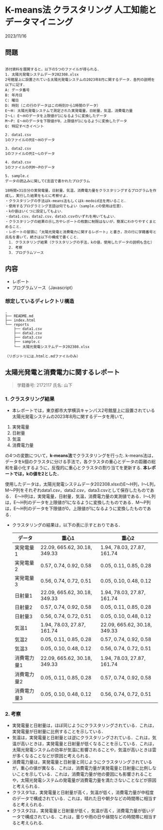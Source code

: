 # K-means法 クラスタリング 人工知能とデータマイニング

2023/11/16

## 問題

``` 

添付資料を展開すると，以下の5つのファイルが得られる．
1. 太陽光発電システムデータ202308.xlsx
2号館屋上に設置されている太陽光発電システムの2023年8月に関するデータ．各列の説明を以下に記す．
A: データ番号
B: 年月日
C: 曜日
D: 時刻（この行のデータはこの時刻から1時間のデータ）
E～H: 太陽光発電システムで測定された実発電量，日射量，気温，消費電力量
I～L: E～Hのデータを上限値が1になるように変換したデータ
M～P: E～Hのデータを下限値が0，上限値が1になるように変換したデータ
Q: 特記すべきイベント

2. data1.csv
1のファイルの列E～Hのデータ

3. data2.csv
1のファイルの列I～Lのデータ

4. data3.csv
1のファイルの列M～Pのデータ

5. sample.c
データの読込みに関してC言語で書かれたプログラム

18時間×31日分の実発電量，日射量，気温，消費電力量をクラスタリングするプログラムを作成し，実行した結果をもとに考察せよ．
・クラスタリングの手法はk-means法もしくはk-medoid法を用いること．
・使用するプログラミング言語は何でもよい（sample.cの使用は任意）．
・kの値はいくつに設定してもよい．
・data1.csv，data2.csv，data3.csvのいずれを用いてもよい．
・クラスタリングの結果の示し方やレポートの枚数に制限はないが，簡潔にわかりやすくまとめること．
・レポートの冒頭に「太陽光発電と消費電力に関するレポート」と書き，次の行に学籍番号と氏名を書いて，続きは以下の構成で書くこと．
　1. クラスタリング結果（クラスタリングの手法，kの値，使用したデータの説明も含む）
　2. 考察
　3. プログラムソース

```

## 内容

* レポート
* プログラムソース（Javascript）

### 想定しているディレクトリ構造

    .
    ├── README.md
    ├── index.html
    └── reports
        ├── data1.csv
        ├── data2.csv
        ├── data3.csv
        ├── sample.c
        └── 太陽光発電システムデータ202308.xlsx

    （リポジトリには.htmlと.mdファイルのみ）

## 太陽光発電と消費電力に関するレポート

> 学籍番号: 2172117
> 氏名: 山下

### 1. クラスタリング結果

* 本レポートでは，東京都市大学横浜キャンパス2号館屋上に設置されている太陽光発電システムの2023年8月に関するデータを用いて,

1. 実発電量
2. 日射量
3. 気温
4. 消費電力量

の4つの変数について，**k-means法**でクラスタリングを行った. k-means法は，データをk個のクラスタに分ける手法で，各クラスタの重心とデータの距離の総和を最小化するように，反復的に重心とクラスタの割り当てを更新する.
**本レポートでは，kの値を2とした．**

使用したデータは，太陽光発電システムデータ202308.xlsxのE～H列，I～L列，M～P列をそれぞれdata1.csv，data2.csv，data3.csvとして保存したものである．
E～H列は，実発電量，日射量，気温，消費電力量の実測値である．I～L列は，E～H列のデータを上限値が1になるように変換したものである．M～P列は，E～H列のデータを下限値が0，上限値が1になるように変換したものである．

* クラスタリングの結果は，以下の表に示すとおりである．

    | データ | 重心1 | 重心2 |
    | --- | --- | --- |
    | 実発電量1 | 22.09, 665.62, 30.18, 349.33 | 1.94, 78.03, 27.87, 161.74 |
    | 実発電量2 | 0.57, 0.74, 0.92, 0.58 | 0.05, 0.11, 0.85, 0.28 |
    | 実発電量3 | 0.56, 0.74, 0.72, 0.51 | 0.05, 0.10, 0.48, 0.12 |
    | 日射量1 | 22.09, 665.62, 30.18, 349.33 | 1.94, 78.03, 27.87, 161.74 |
    | 日射量2 | 0.57, 0.74, 0.92, 0.58 | 0.05, 0.11, 0.85, 0.28 |
    | 日射量3 | 0.56, 0.74, 0.72, 0.51 | 0.05, 0.10, 0.48, 0.12 |
    | 気温1 | 1.94, 78.03, 27.87, 161.74 | 22.09, 665.62, 30.18, 349.33 |
    | 気温2 | 0.05, 0.11, 0.85, 0.28 | 0.57, 0.74, 0.92, 0.58 |
    | 気温3 | 0.05, 0.10, 0.48, 0.12 | 0.56, 0.74, 0.72, 0.51 |
    | 消費電力量1 | 22.09, 665.62, 30.18, 349.33 | 1.94, 78.03, 27.87, 161.74 |
    | 消費電力量2 | 0.05, 0.11, 0.85, 0.28 | 0.57, 0.74, 0.92, 0.58 |
    | 消費電力量3 | 0.05, 0.10, 0.48, 0.12 | 0.56, 0.74, 0.72, 0.51 |

### 2. 考察

* 実発電量と日射量は，ほぼ同じようにクラスタリングされている．これは，実発電量が日射量に比例することを示している．
* 気温は，実発電量と日射量とは逆にクラスタリングされている．これは，気温が高いときは，実発電量と日射量が低くなることを示している．これは，太陽光発電システムの効率が気温に影響されることや，気温が高いときは雲が多くなることなどが原因と考えられる．
* 消費電力量は，実発電量と日射量と同じようにクラスタリングされているが，重心の値が異なる．これは，消費電力量が実発電量と日射量に比例しないことを示している．これは，消費電力量が他の要因にも影響されることや，太陽光発電システムの発電量が消費電力量を満たさないことなどが原因と考えられる．
* クラスタ1は，実発電量と日射量が高く，気温が低く，消費電力量が中程度のデータで構成されている．これは，晴れた日や朝夕などの時間帯に相当すると考えられる．
* クラスタ2は，実発電量と日射量が低く，気温が高く，消費電力量が低いデータで構成されている．これは，曇りや雨の日や昼間などの時間帯に相当すると考えられる.
